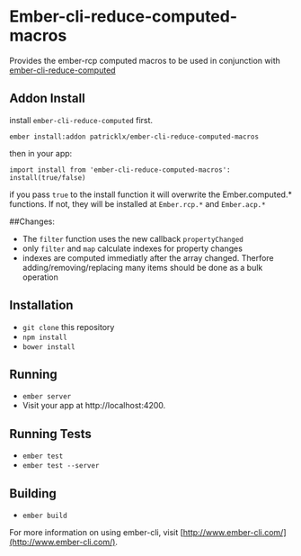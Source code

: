 # Ember-cli-reduce-computed-macros

Provides the ember-rcp computed macros to be used in conjunction with [ember-cli-reduce-computed](github.com/patricklx/ember-cli-reduce-computed)

## Addon Install

install `ember-cli-reduce-computed` first.

`ember install:addon patricklx/ember-cli-reduce-computed-macros`

then in your app:

`import install from 'ember-cli-reduce-computed-macros':`
`install(true/false)`

if you pass `true` to the install function it will overwrite the Ember.computed.* functions.
If not, they will be installed at `Ember.rcp.*` and `Ember.acp.*`

##Changes:
- The `filter` function uses the new callback `propertyChanged`
- only `filter` and `map` calculate indexes for property changes 
- indexes are computed immediatly after the array changed. Therfore adding/removing/replacing many items should be done as a bulk operation

## Installation

* `git clone` this repository
* `npm install`
* `bower install`

## Running

* `ember server`
* Visit your app at http://localhost:4200.

## Running Tests

* `ember test`
* `ember test --server`

## Building

* `ember build`

For more information on using ember-cli, visit [http://www.ember-cli.com/](http://www.ember-cli.com/).
